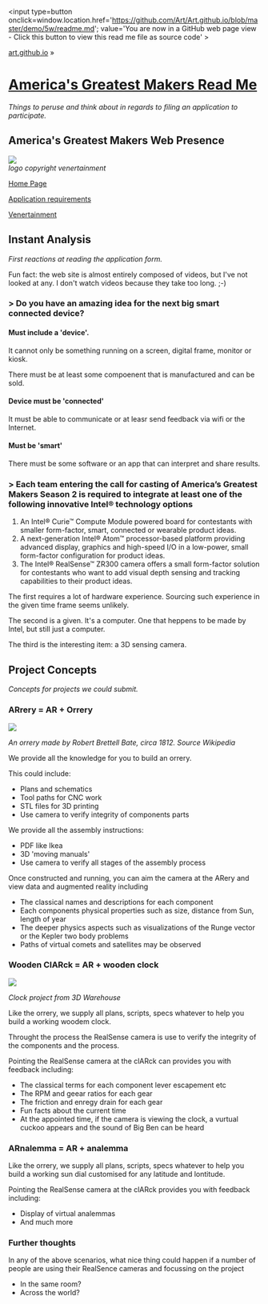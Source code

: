 <span style=display:none; >[You are now in a GitHub source code view - click this link to view Read Me file as a web page]
( https://art.github.io/demo/5w/#readme.md "View file as a web page." ) </span>
<input type=button onclick=window.location.href='https://github.com/Art/Art.github.io/blob/master/demo/5w/readme.md'; 
value='You are now in a GitHub web page view - Click this button to view this read me file as source code' >

[art.github.io]( https://art.github.io ) &raquo; 

[America's Greatest Makers Read Me]( https://art.github.io/projects/americas-greates-makers/#readme.md )
===

_Things to peruse and think about in regards to filing an application to participate._


## America's Greatest Makers Web Presence


![]( https://venertainment.com/America-s-Greatest-Makers/images/footer-logo.jpg )  
_logo copyright venertainment_

[Home Page]( https://www.americasgreatestmakers.com )

[Application requirements]( https://venertainment.com/America-s-Greatest-Makers/ )

[Venertainment]( https://venertainment.com/ )



## Instant Analysis

_First reactions at reading the application form._

Fun fact: the web site is almost entirely composed of videos, but I've not looked at any. I don't watch videos because they take too long. ;-)


### > Do you have an amazing idea for the next big smart connected device?


#### Must include a 'device'.

It cannot only be something running on a screen, digital frame, monitor or kiosk.

There must be at least some compoenent that is manufactured and can be sold.

#### Device must be 'connected'

It must be able to communicate or at leasr send feedback via wifi or the Internet.

#### Must be 'smart'

There must be some software or an app that can interpret and share results.

### > Each team entering the call for casting of America’s Greatest Makers Season 2 is required to integrate at least one of the following innovative Intel® technology options 

1. An Intel® Curie™ Compute Module powered board for contestants with smaller form-factor, smart, connected or wearable product ideas.
2. A next-generation Intel® Atom™ processor-based platform providing advanced display, graphics and high-speed I/O in a low-power, small form-factor configuration for product ideas.
3. The Intel® RealSense™ ZR300 camera offers a small form-factor solution for contestants who want to add visual depth sensing and tracking capabilities to their product ideas.

The first requires a lot of hardware experience. Sourcing such experience in the given time frame seems unlikely.

The second is a given. It's a computer. One that heppens to be made by Intel, but still just a computer.

The third is the interesting item: a 3D sensing camera.


## Project Concepts

_Concepts for projects we could submit._

### ARrery = AR + Orrery

![]( https://upload.wikimedia.org/wikipedia/commons/thumb/b/b6/Thinktank_Birmingham_-_object_1956S00682.00001%281%29.jpg/320px-Thinktank_Birmingham_-_object_1956S00682.00001%281%29.jpg )

_An orrery made by Robert Brettell Bate, circa 1812. Source Wikipedia_

We provide all the knowledge for you to build an orrery.

This could include:

* Plans and schematics 
* Tool paths for CNC work
* STL files for 3D printing
* Use camera to verify integrity of components parts

We provide all the assembly instructions:

* PDF like Ikea
* 3D 'moving manuals'
* Use camera to verify all stages of the assembly process


Once constructed and running, you can aim the camera at the ARery and view data and augmented reality including

* The classical names and descriptions for each component
* Each components physical properties such as size, distance from Sun, length of year
* The deeper physics aspects such as visualizations of the Runge vector or the Kepler two body problems
* Paths of virtual comets and satellites may be observed


### Wooden ClARck = AR + wooden clock

![]( https://3dwarehouse.sketchup.com/warehouse/getpubliccontent?contentId=88db2228-9ac1-4356-9303-d16f8abd6c95 )

_Clock project from 3D Warehouse_


Like the orrery, we supply all plans, scripts, specs whatever to help you build a working woodem clock.

Throught the process the RealSense camera is use to verify the integrity of the components and the process.

Pointing the RealSense camera at the clARck can provides you with feedback including:

* The classical terms for each component lever escapement etc
* The RPM and geear ratios for each gear
* The friction and enregy drain for each gear
* Fun facts about the current time
* At the appointed time, if the camera is viewing the clock, a vurtual cuckoo appears and the sound of Big Ben can be heard


### ARnalemma = AR + analemma

Like the orrery, we supply all plans, scripts, specs whatever to help you build a working sun dial customised for any latitude and lontitude.

Pointing the RealSense camera at the clARck provides you with feedback including:

* Display of virtual analemmas
* And much more


### Further thoughts

In any of the above scenarios, what nice thing could happen if a number of people are using their RealSence cameras and focussing on the project

* In the same room?
* Across the world?




